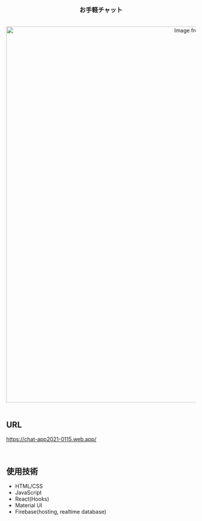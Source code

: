 <br />

<h3 align="center">お手軽チャット</h3>

<br />

<div align="center">
<a href="https://gyazo.com/2be2e57f36f61fc10859fd16bf8b6a0a"><img src="https://i.gyazo.com/2be2e57f36f61fc10859fd16bf8b6a0a.gif" alt="Image from Gyazo" width="1000"/></a>
</div>

<br />

## URL

https://chat-app2021-0115.web.app/

<br />

## 使用技術

- HTML/CSS
- JavaScript
- React(Hooks)
- Material UI
- Firebase(hosting, realtime database)